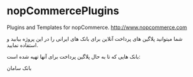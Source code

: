 # nopCommercePlugins
Plugins and Templates for nopCommerce. http://www.nopcommerce.com

شما میتوانید پلاگین های پرداخت آنلاین برای بانک های ایرانی را در این پروژه بیابید و استفاده نمایید.

بانک هایی که تا به حال پلاگین پرداخت برای آنها تهیه شده است:

بانک سامان
